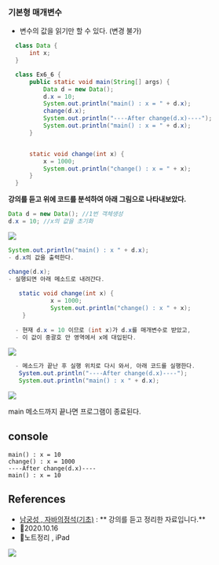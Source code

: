 ### 기본형 매개변수
- 변수의 값을 읽기만 할 수 있다. (변경 불가)

```java
  class Data { 
      int x;
  }

  class Ex6_6 {
      public static void main(String[] args) {
          Data d = new Data(); 
          d.x = 10; 
          System.out.println("main() : x = " + d.x); 
          change(d.x); 
          System.out.println("----After change(d.x)----"); 
          System.out.println("main() : x = " + d.x);
      }


      static void change(int x) {
          x = 1000;
          System.out.println("change() : x = " + x);
      }
  }
```

**강의를 듣고 위에 코드를 분석하여 아래 그림으로 나타내보았다.**


```java
Data d = new Data(); //1번 객체생성
d.x = 10; //x의 값을 초기화
```
![](https://images.velog.io/images/withcolinsong/post/2d096c7a-0485-4657-b035-3d4f1a72f714/image.png)

```java
System.out.println("main() : x " + d.x); 
- d.x의 값을 출력한다.

change(d.x);
- 실행되면 아래 메소드로 내려간다.
 
   static void change(int x) { 
            x = 1000; 
            System.out.println("change() : x " + x);
	}
    
  - 현재 d.x = 10 이므로 (int x)가 d.x를 매개변수로 받았고,
  - 이 값이 중괄호 안 영역에서 x에 대입된다.
 ```
 
![](https://images.velog.io/images/withcolinsong/post/7f000906-8526-4b89-9036-9305c9d60185/image.png)

```java
  - 메소드가 끝난 후 실행 위치로 다시 와서, 아래 코드를 실행한다.
   System.out.println("----After change(d.x)----");
   System.out.println("main() : x " + d.x);

```
![](https://images.velog.io/images/withcolinsong/post/92e5c573-0d49-462f-baaf-88a5fd74ada8/image.png)

main 메소드까지 끝나면 프로그램이 종료된다.

## console
```
main() : x = 10
change() : x = 1000
----After change(d.x)----
main() : x = 10
```

## References
- [남궁성 , 자바의정석(기초)](https://www.youtube.com/user/MasterNKS) : ** 강의를 듣고 정리한 자료입니다.**
- 🎈2020.10.16
- 🎈노트정리 , iPad

![](https://images.velog.io/images/withcolinsong/post/8dc5159f-5174-49f0-8cca-748d6cd38345/image.png)
